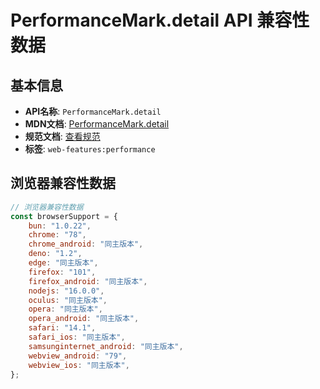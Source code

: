 # PerformanceMark.detail API 兼容性数据

## 基本信息

- **API名称**: `PerformanceMark.detail`
- **MDN文档**: [PerformanceMark.detail](https://developer.mozilla.org/docs/Web/API/PerformanceMark/detail)
- **规范文档**: [查看规范](https://w3c.github.io/user-timing/#dom-performancemark-detail)
- **标签**: `web-features:performance`

## 浏览器兼容性数据

```javascript
// 浏览器兼容性数据
const browserSupport = {
    bun: "1.0.22",
    chrome: "78",
    chrome_android: "同主版本",
    deno: "1.2",
    edge: "同主版本",
    firefox: "101",
    firefox_android: "同主版本",
    nodejs: "16.0.0",
    oculus: "同主版本",
    opera: "同主版本",
    opera_android: "同主版本",
    safari: "14.1",
    safari_ios: "同主版本",
    samsunginternet_android: "同主版本",
    webview_android: "79",
    webview_ios: "同主版本",
};

```

